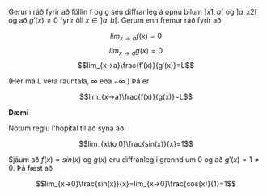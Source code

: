Gerum ráð fyrir að föllin f og g séu diffranleg á opnu bilum $]x1,a[$ og $]a,x2[$ og að $g′(x)≠0$ fyrir öll $x∈]a,b[$. Gerum enn fremur ráð fyrir að 

$$lim_{x→a}f(x)=0$$
$$lim_{x→a}g(x)=0$$
$$lim_{x→a}\frac{f′(x)}{g′(x)}=L$$

(Hér má L vera rauntala, ∞ eða −∞.)
Þá er

$$lim_{x→a}\frac{f(x)}{g(x)}=L$$


**Dæmi**

Notum reglu l'hopital til að sýna að 

$$lim_{x\to 0}\frac{sin(x)}{x}=1$$

Sjáum að $f(x)=sin(x)$ og $g(x)$ eru diffranleg í grennd um $0$ og að $g′(x)=1≠0$. Þá fæst að

$$lim_{x→0}\frac{sin(x)}{x}=lim_{x→0}\frac{cos(x)}{1}=1$$